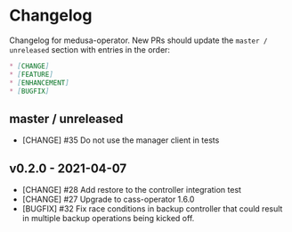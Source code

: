 # Changelog

Changelog for medusa-operator. New PRs should update the `master / unreleased` section with entries in the order:

```markdown
* [CHANGE]
* [FEATURE]
* [ENHANCEMENT]
* [BUGFIX]
```

## master / unreleased
* [CHANGE] #35 Do not use the manager client in tests

## v0.2.0 - 2021-04-07

* [CHANGE] #28 Add restore to the controller integration test
* [CHANGE] #27 Upgrade to cass-operator 1.6.0
* [BUGFIX] #32 Fix race conditions in backup controller that could result in multiple backup operations being kicked off.